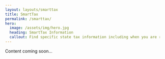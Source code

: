 ```yaml
---
layout: layouts/smarttax
title: SmartTax
permalink: /smarttax/
hero:
  image: /assets/img/hero.jpg
  heading: SmartTax Information
  callout: Find specific state tax information including when you are required to pay taxes and when you are exempt
---
```


Content coming soon...


